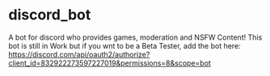 # discord_bot
A bot for discord who provides games, moderation and NSFW Content!
This bot is still in Work but if you wnt to be a Beta Tester, add the bot here: https://discord.com/api/oauth2/authorize?client_id=832922273597227019&permissions=8&scope=bot
